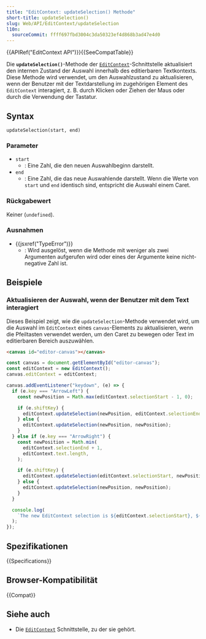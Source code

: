 ```yaml
---
title: "EditContext: updateSelection() Methode"
short-title: updateSelection()
slug: Web/API/EditContext/updateSelection
l10n:
  sourceCommit: ffff697fbd3004c3da50323ef4d868b3ad47e4d0
---
```


{{APIRef("EditContext API")}}{{SeeCompatTable}}

Die **`updateSelection()`**-Methode der [`EditContext`](/de/docs/Web/API/EditContext)-Schnittstelle aktualisiert den internen Zustand der Auswahl innerhalb des editierbaren Textkontexts. Diese Methode wird verwendet, um den Auswahlzustand zu aktualisieren, wenn der Benutzer mit der Textdarstellung im zugehörigen Element des `EditContext` interagiert, z. B. durch Klicken oder Ziehen der Maus oder durch die Verwendung der Tastatur.

## Syntax

```js-nolint
updateSelection(start, end)
```

### Parameter

- `start`
  - : Eine Zahl, die den neuen Auswahlbeginn darstellt.
- `end`
  - : Eine Zahl, die das neue Auswahlende darstellt. Wenn die Werte von `start` und `end` identisch sind, entspricht die Auswahl einem Caret.

### Rückgabewert

Keiner (`undefined`).

### Ausnahmen

- {{jsxref("TypeError")}}
  - : Wird ausgelöst, wenn die Methode mit weniger als zwei Argumenten aufgerufen wird oder eines der Argumente keine nicht-negative Zahl ist.

## Beispiele

### Aktualisieren der Auswahl, wenn der Benutzer mit dem Text interagiert

Dieses Beispiel zeigt, wie die `updateSelection`-Methode verwendet wird, um die Auswahl im `EditContext` eines `canvas`-Elements zu aktualisieren, wenn die Pfeiltasten verwendet werden, um den Caret zu bewegen oder Text im editierbaren Bereich auszuwählen.

```html
<canvas id="editor-canvas"></canvas>
```

```js
const canvas = document.getElementById("editor-canvas");
const editContext = new EditContext();
canvas.editContext = editContext;

canvas.addEventListener("keydown", (e) => {
  if (e.key === "ArrowLeft") {
    const newPosition = Math.max(editContext.selectionStart - 1, 0);

    if (e.shiftKey) {
      editContext.updateSelection(newPosition, editContext.selectionEnd);
    } else {
      editContext.updateSelection(newPosition, newPosition);
    }
  } else if (e.key === "ArrowRight") {
    const newPosition = Math.min(
      editContext.selectionEnd + 1,
      editContext.text.length,
    );

    if (e.shiftKey) {
      editContext.updateSelection(editContext.selectionStart, newPosition);
    } else {
      editContext.updateSelection(newPosition, newPosition);
    }
  }

  console.log(
    `The new EditContext selection is ${editContext.selectionStart}, ${editContext.selectionEnd}`,
  );
});
```

## Spezifikationen

{{Specifications}}

## Browser-Kompatibilität

{{Compat}}

## Siehe auch

- Die [`EditContext`](/de/docs/Web/API/EditContext) Schnittstelle, zu der sie gehört.
